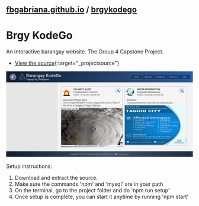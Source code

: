 ## [fbgabriana.github.io](/ "Bamm's KodeGo Repository") / [brgykodego](/brgykodego/)

# Brgy KodeGo

An interactive barangay website. The Group 4 Capstone Project.

* [View the source](https://github.com/fbgabriana/brgykodego){:target="_projectsource"}

![screenshot](screenshot.png)

Setup instructions:

1. Download and extract the source.
1. Make sure the commands 'npm' and 'mysql' are in your path
1. On the terminal, go to the project folder and do 'npm run setup'
1. Once setup is complete, you can start it anytime by running 'npm start'

